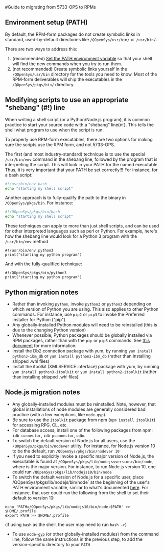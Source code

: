 #Guide to migrating from 5733-OPS to RPMs


## Environment setup (PATH)
By default, the RPM-form packages do not create symbolic links in standard, used-by-default directories like `/QOpenSys/usr/bin/` or `/usr/bin/`. 

There are two ways to address this:

1. (recommended) [Set the PATH environment variable](https://bitbucket.org/ibmi/opensource/src/master/docs/troubleshooting/SETTING_PATH.md) so that your shell will find the new commands when you try to run them.
2. (not recommended) Create symbolic links yourself in the `/QOpenSys/usr/bin` directory for the tools you need to know. Most of the RPM-form deliverables will ship the executables in the `/QOpenSys/pkgs/bin/` directory. 

## Modifying scripts to use an appropriate "shebang" (#!) line

When writing a shell script (or a Python/Node.js program), it is common practice to start your source code with a "shebang" line(`#!`). This tells the shell what program to use when the script is run. 

To properly use RPM-form executables, there are two options for making sure the scripts use the RPM form, and not 5733-OPS. 

The first (and most industry-standard) technique is to use the special `/usr/bin/env` command in the shebang line, followed by the program that is interpreting the script. This will look in your PATH for the named executable. Thus, it is very important that your PATH be set correctly!!! For instance, for a bash script:

``` bash
#!/usr/bin/env bash
echo "starting my shell script"
```

Another approach is to fully-qualify the path to the binary in `/QOpenSys/pkgs/bin`. For instance:
``` bash
#!/QOpenSys/pkgs/bin/bash
echo "starting my shell script"
```

These techniques can apply to more than just shell scripts, and can be used for other interpreted languages such as perl or Python. For example, here's how the shebang line would look for a Python 3 program with the `/usr/bin/env` method
``` python3
#!/usr/bin/env python3
print("starting my python program")
```
And with the fully-qualified technique:
``` python3
#!/QOpenSys/pkgs/bin/python3
print("starting my python program")
```

## Python migration notes

- Rather than invoking `python`, invoke `python2` or `python3` depending on which version of Python you are using. This also applies to other Python commands. For instance, use `pip2` or `pip3` to invoke the Preferred Installer for Python ("pip"). 
- Any globally-installed Python modules will need to be reinstalled (this is due to the changing Python version)
- Whenever possible, Python packages should be globally installed via RPM packages, rather than with the `pip` or `pip3` commands. See [this document](https://bitbucket.org/ibmi/opensource/src/master/docs/PYTHON_PKGS_GUIDE.md?fileviewer=file-view-default) for more information. 
- Install the Db2 connection package with yum, by running `yum install python3-ibm_db` or `yum install python2-ibm_db` (rather than installing shipped .whl files)
- Install the itoolkit (XMLSERVICE interface) package with yum, by running `yum install python3-itoolkit` or `yum install python2-itoolkit` (rather than installing shipped .whl files)

## Node.js migration notes

- Any globally-installed modules must be reinstalled. Note, however, that global installations of node modules are generally considered bad practice (with a few exceptions, like `node-gyp`). 
- Be sure to use the `itoolkit` package from npm (`npm install itoolkit`) for accessing RPG, CL, etc. 
- For database access, install one of the following packages from npm:  `idb-connector`, `idb-pconnector`, `odbc` 
- To switch the default version of Node.js for all users, use the `/QOpenSys/pkgs/bin/nodever` utility. For instance, for Node.js version 10 to be the default, run `/QOpenSys/pkgs/bin/nodever 10`
- If you need to explicitly invoke a specific major version of Node.js, the executable is found at `/QOpenSys/pkgs/lib/nodejs<version>/bin/node`, where <version> is the major version. For instance, to run Node.js version 10, one could run `/QOpenSys/pkgs/lib/nodejs10/bin/node`
- To switch the default version of Node.js for a specific user, place /QOpenSys/pkgs/lib/nodejs<version>/bin/node` at the beginning of the user's PATH environment variable, similar to what's documented [here](https://bitbucket.org/ibmi/opensource/src/master/docs/troubleshooting/SETTING_PATH.md). For instance, that user could run the following from the shell to set their default to version 10:
```
echo 'PATH=/QOpenSys/pkgs/lib/nodejs10/bin/node:$PATH' >> $HOME/.profile
export PATH >> $HOME/.profile
```
(if using `bash` as the shell, the user may need to run `hash -r`)
- To use `node-gyp` (or other globally-installed modules) from the command line, follow the same instructions in the previous step, to add the version-specific directory to your `PATH`